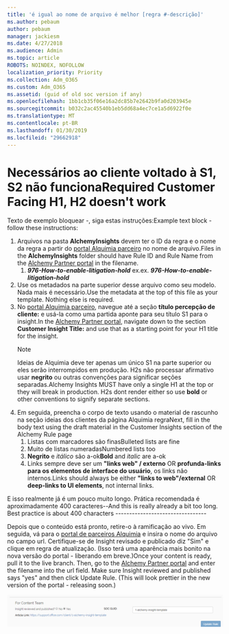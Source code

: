 ```yaml
---
title: 'é igual ao nome de arquivo é melhor [regra #-descrição]'
ms.author: pebaum
author: pebaum
manager: jackiesm
ms.date: 4/27/2018
ms.audience: Admin
ms.topic: article
ROBOTS: NOINDEX, NOFOLLOW
localization_priority: Priority
ms.collection: Adm_O365
ms.custom: Adm_O365
ms.assetid: (guid of old soc version if any)
ms.openlocfilehash: 1bb1cb35f06e16a2dc85b7e2642b9fa0d203945e
ms.sourcegitcommit: b032c2ac45540b1eb5dd68a4ec7ce1a5d6922f0e
ms.translationtype: MT
ms.contentlocale: pt-BR
ms.lasthandoff: 01/30/2019
ms.locfileid: "29662918"
---
```

# <a name="required-customer-facing-h1-h2-doesnt-work"></a><span data-ttu-id="f1212-102">Necessários ao cliente voltado à S1, S2 não funciona</span><span class="sxs-lookup"><span data-stu-id="f1212-102">Required Customer Facing H1, H2 doesn't work</span></span>
<span data-ttu-id="f1212-103">Texto de exemplo bloquear -, siga estas instruções:</span><span class="sxs-lookup"><span data-stu-id="f1212-103">Example text block - follow these instructions:</span></span>

1. <span data-ttu-id="f1212-104">Arquivos na pasta **AlchemyInsights** devem ter o ID da regra e o nome da regra a partir do [portal Alquimia parceiro](https://alchemyportal.azurewebsites.net) no nome de arquivo.</span><span class="sxs-lookup"><span data-stu-id="f1212-104">Files in the **AlchemyInsights** folder should have Rule ID and Rule Name from the [Alchemy Partner portal](https://alchemyportal.azurewebsites.net) in the filename.</span></span>
    1. <span data-ttu-id="f1212-p101">***976-How-to-enable-litigation-hold*** ex.</span><span class="sxs-lookup"><span data-stu-id="f1212-p101">ex. ***976-How-to-enable-litigation-hold***</span></span>
1. <span data-ttu-id="f1212-p102">Use os metadados na parte superior desse arquivo como seu modelo. Nada mais é necessário.</span><span class="sxs-lookup"><span data-stu-id="f1212-p102">Use the metadata at the top of this file as your template. Nothing else is required.</span></span>
1. <span data-ttu-id="f1212-109">No [portal Alquimia parceiro](https://alchemyportal.azurewebsites.net), navegue até a seção **título percepção de cliente:** e usá-la como uma partida aponte para seu título S1 para o insight.</span><span class="sxs-lookup"><span data-stu-id="f1212-109">In the [Alchemy Partner portal](https://alchemyportal.azurewebsites.net), navigate down to the section **Customer Insight Title:** and use that as a starting point for your H1 title for the insight.</span></span> 
    > [!NOTE]
    > <span data-ttu-id="f1212-p103">Ideias de Alquimia deve ter apenas um único S1 na parte superior ou eles serão interrompidos em produção. H2s não processar afirmativo usar **negrito** ou outras convenções para significar seções separadas.</span><span class="sxs-lookup"><span data-stu-id="f1212-p103">Alchemy Insights MUST have only a single H1 at the top or they will break in production. H2s dont render either so use **bold** or other conventions to signify separate sections.</span></span>
1. <span data-ttu-id="f1212-112">Em seguida, preencha o corpo de texto usando o material de rascunho na seção ideias dos clientes da página Alquimia regra</span><span class="sxs-lookup"><span data-stu-id="f1212-112">Next, fill in the body text using the draft material in the Customer Insights section of the Alchemy Rule page</span></span>
    1. <span data-ttu-id="f1212-113">Listas com marcadores são finas</span><span class="sxs-lookup"><span data-stu-id="f1212-113">Bulleted lists are fine</span></span>
    1. <span data-ttu-id="f1212-114">Muito de listas numeradas</span><span class="sxs-lookup"><span data-stu-id="f1212-114">Numbered lists too</span></span>
    1. <span data-ttu-id="f1212-115">**Negrito** e *itálico* são a-ok</span><span class="sxs-lookup"><span data-stu-id="f1212-115">**Bold** and *italic* are a-ok</span></span>
    1. <span data-ttu-id="f1212-116">Links sempre deve ser um **"links web" / externo** OR **profunda-links para os elementos de interface do usuário**, os links não internos.</span><span class="sxs-lookup"><span data-stu-id="f1212-116">Links should always be either **"links to web"/external** OR **deep-links to UI elements**, not internal links.</span></span>

<span data-ttu-id="f1212-p104">E isso realmente já é um pouco muito longo. Prática recomendada é aproximadamente 400 caracteres--</span><span class="sxs-lookup"><span data-stu-id="f1212-p104">And this is really already a bit too long. Best practice is about 400 characters ---------------------------------</span></span>

<span data-ttu-id="f1212-p105">Depois que o conteúdo está pronto, retire-o à ramificação ao vivo. Em seguida, vá para o [portal de parceiros Alquimia](https://alchemyportal.azurewebsites.net) e insira o nome do arquivo no campo url. Certifique-se de Insight revisado e publicado diz "Sim" e clique em regra de atualização. (Isso terá uma aparência mais bonito na nova versão do portal - liberando em breve.)</span><span class="sxs-lookup"><span data-stu-id="f1212-p105">Once your content is ready, pull it to the live branch. Then, go to the [Alchemy Partner portal](https://alchemyportal.azurewebsites.net) and enter the filename into the url field. Make sure Insight reviewed and published says "yes" and then click Update Rule. (This will look prettier in the new version of the portal - releasing soon.)</span></span>

![campo URL](media/for-content-team.PNG)

